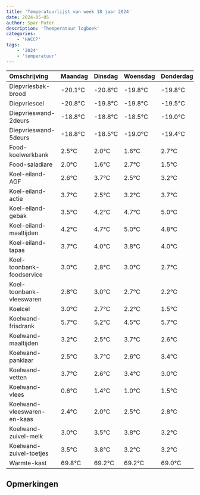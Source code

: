 ```yaml
---
title: 'Temperatuurlijst van week 18 jaar 2024'
date: 2024-05-05
author: Spar Pater
description: 'Themperatuur logboek'
categories:
    - 'HACCP'
tags:
    - '2024'
    - 'temperatuur'
---
```

|Omschrijving|Maandag|Dinsdag|Woensdag|Donderdag|Vrijdag|Zaterdag|Zondag|
|:---|:---|:---|:---|:---|:---|:---|:---|
|Diepvriesbak-brood|-20.1°C|-20.8°C|-19.8°C|-19.8°C|-19.5°C|-20.0°C|-20.4°C|
|Diepvriescel|-20.8°C|-19.8°C|-19.8°C|-19.5°C|-20.0°C|-20.4°C|-19.3°C|
|Diepvrieswand-2deurs|-18.8°C|-18.8°C|-18.5°C|-19.0°C|-19.4°C|-18.3°C|-19.5°C|
|Diepvrieswand-5deurs|-18.8°C|-18.5°C|-19.0°C|-19.4°C|-18.3°C|-19.5°C|-18.8°C|
|Food-koelwerkbank|2.5°C|2.0°C|1.6°C|2.7°C|1.5°C|2.2°C|2.7°C|
|Food-saladiare|2.0°C|1.6°C|2.7°C|1.5°C|2.2°C|2.7°C|3.0°C|
|Koel-eiland-AGF|2.6°C|3.7°C|2.5°C|3.2°C|3.7°C|4.0°C|3.8°C|
|Koel-eiland-actie|3.7°C|2.5°C|3.2°C|3.7°C|4.0°C|3.8°C|4.0°C|
|Koel-eiland-gebak|3.5°C|4.2°C|4.7°C|5.0°C|4.8°C|5.0°C|4.7°C|
|Koel-eiland-maaltijden|4.2°C|4.7°C|5.0°C|4.8°C|5.0°C|4.7°C|4.2°C|
|Koel-eiland-tapas|3.7°C|4.0°C|3.8°C|4.0°C|3.7°C|3.2°C|2.5°C|
|Koel-toonbank-foodservice|3.0°C|2.8°C|3.0°C|2.7°C|2.2°C|1.5°C|2.7°C|
|Koel-toonbank-vleeswaren|2.8°C|3.0°C|2.7°C|2.2°C|1.5°C|2.7°C|1.6°C|
|Koelcel|3.0°C|2.7°C|2.2°C|1.5°C|2.7°C|1.6°C|2.4°C|
|Koelwand-frisdrank|5.7°C|5.2°C|4.5°C|5.7°C|4.6°C|5.4°C|5.0°C|
|Koelwand-maaltijden|3.2°C|2.5°C|3.7°C|2.6°C|3.4°C|3.0°C|3.5°C|
|Koelwand-panklaar|2.5°C|3.7°C|2.6°C|3.4°C|3.0°C|3.5°C|3.8°C|
|Koelwand-vetten|3.7°C|2.6°C|3.4°C|3.0°C|3.5°C|3.8°C|3.2°C|
|Koelwand-vlees|0.6°C|1.4°C|1.0°C|1.5°C|1.8°C|1.2°C|1.2°C|
|Koelwand-vleeswaren-en-kaas|2.4°C|2.0°C|2.5°C|2.8°C|2.2°C|2.2°C|2.0°C|
|Koelwand-zuivel-melk|3.0°C|3.5°C|3.8°C|3.2°C|3.2°C|3.0°C|2.2°C|
|Koelwand-zuivel-toetjes|3.5°C|3.8°C|3.2°C|3.2°C|3.0°C|2.2°C|3.8°C|
|Warmte-kast|69.8°C|69.2°C|69.2°C|69.0°C|68.2°C|69.8°C|68.9°C|

## Opmerkingen



